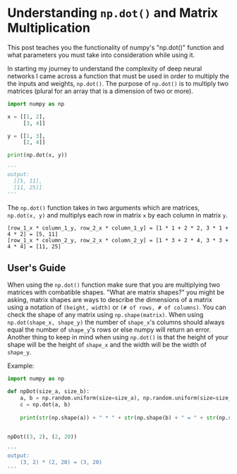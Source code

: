 # Understanding ```np.dot()``` and Matrix Multiplication

This post teaches you the functionality of numpy's "np.dot()" function and what parameters you must take into consideration while using it.

In starting my journey to understand the complexity of deep neural networks I came across a function that must be used in order to multiply the the inputs and weights, ```np.dot()```. The purpose of ```np.dot()``` is to multiply two matrices (plural for an array that is a dimension of two or more).

```python
import numpy as np

x = [[1, 2], 
     [3, 4]]

y = [[1, 3], 
     [2, 4]]

print(np.dot(x, y)) 

'''
output:
  [[5, 11],
  [11, 25]]
'''

```
The ```np.dot()``` function takes in two arguments which are matrices, ```np.dot(x, y)``` and multiplys each row in matrix ```x``` by each column in matrix ```y```.
```
[row_1_x * column_1_y, row_2_x * column_1_y] = [1 * 1 + 2 * 2, 3 * 1 + 4 * 2] = [5, 11]
[row_1_x * column_2_y, row_2_x * column_2_y] = [1 * 3 + 2 * 4, 3 * 3 + 4 * 4] = [11, 25]
```

## User's Guide
When using the ```np.dot()``` function make sure that you are multiplying two matrices with combatible shapes. "What are matrix shapes?" you might be asking, matrix shapes are ways to describe the dimensions of a matrix using a notation of ```(height, width)``` or ```(# of rows, # of columns)```. You can check the shape of any matrix using ```np.shape(matrix)```. When using ```np.dot(shape_x, shape_y)``` the number of ```shape_x```'s columns should always equal the number of ```shape_y```'s rows or else numpy will return an error. Another thing to keep in mind when using ```np.dot()``` is that the height of your shape will be the height of ```shape_x``` and the width will be the width of ```shape_y```.

Example:
```python
import numpy as np

def npDot(size_a, size_b):
    a, b = np.random.uniform(size=size_a), np.random.uniform(size=size_b)
    c = np.dot(a, b)
    
    print(str(np.shape(a)) + " * " + str(np.shape(b) + " = " + str(np.shape(c))


npDot((3, 2), (2, 20))

'''
output:
    (3, 2) * (2, 20) = (3, 20)
'''
```
